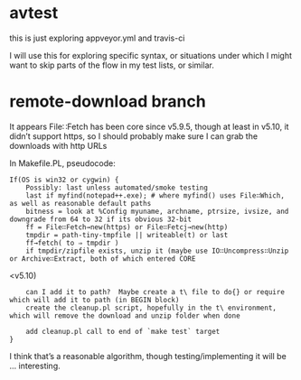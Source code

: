 # avtest
this is just exploring appveyor.yml and travis-ci

I will use this for exploring specific syntax, or situations under which
I might want to skip parts of the flow in my test lists, or similar.

# remote-download branch

It appears File∷Fetch has been core since v5.9.5, though at least in v5.10, it didn’t support https, so I should probably make sure I can grab the downloads with http URLs

In Makefile.PL, pseudocode:

    If(OS is win32 or cygwin) {
        Possibly: last unless automated/smoke testing
        last if myfind(notepad++.exe); # where myfind() uses File∷Which, as well as reasonable default paths
        bitness = look at %Config myuname, archname, ptrsize, ivsize, and downgrade from 64 to 32 if its obvious 32-bit
        ff = File∷Fetch→new(https) or File∷Fetcj→new(http)
        tmpdir = path-tiny-tmpfile || writeable(t) or last
        ff→fetch( to ⇒ tmpdir )
        if tmpdir/zipfile exists, unzip it (maybe use IO∷Uncompress∷Unzip or Archive∷Extract, both of which entered CORE
<v5.10)

        can I add it to path?  Maybe create a t\ file to do{} or require which will add it to path (in BEGIN block)
        create the cleanup.pl script, hopefully in the t\ environment, which will remove the download and unzip folder when done

        add cleanup.pl call to end of `make test` target
    }

I think that’s a reasonable algorithm, though testing/implementing it will be … interesting.

